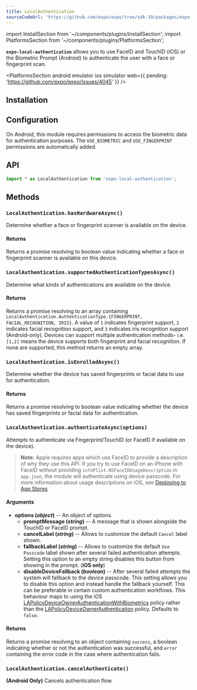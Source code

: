 ```yaml
---
title: LocalAuthentication
sourceCodeUrl: 'https://github.com/expo/expo/tree/sdk-39/packages/expo-local-authentication'
---
```


import InstallSection from '~/components/plugins/InstallSection';
import PlatformsSection from '~/components/plugins/PlatformsSection';

**`expo-local-authentication`** allows you to use FaceID and TouchID (iOS) or the Biometric Prompt (Android) to authenticate the user with a face or fingerprint scan.

<PlatformsSection android emulator ios simulator web={{ pending: 'https://github.com/expo/expo/issues/4045' }} />

## Installation

<InstallSection packageName="expo-local-authentication" />

## Configuration

On Android, this module requires permissions to access the biometric data for authentication purposes. The `USE_BIOMETRIC` and `USE_FINGERPRINT` permissions are automatically added.

## API

```js
import * as LocalAuthentication from 'expo-local-authentication';
```

## Methods

### `LocalAuthentication.hasHardwareAsync()`

Determine whether a face or fingerprint scanner is available on the device.

#### Returns

Returns a promise resolving to boolean value indicating whether a face or fingerprint scanner is available on this device.

### `LocalAuthentication.supportedAuthenticationTypesAsync()`

Determine what kinds of authentications are available on the device.

#### Returns

Returns a promise resolving to an array containing `LocalAuthentication.AuthenticationType.{FINGERPRINT, FACIAL_RECOGNITION, IRIS}`. A value of `1` indicates fingerprint support, `2` indicates facial recognition support, and `3` indicates iris recognition support (Android-only). Devices can support multiple authentication methods- i.e. `[1,2]` means the device supports both fingerprint and facial recognition. If none are supported, this method returns an empty array.

### `LocalAuthentication.isEnrolledAsync()`

Determine whether the device has saved fingerprints or facial data to use for authentication.

#### Returns

Returns a promise resolving to boolean value indicating whether the device has saved fingerprints or facial data for authentication.

### `LocalAuthentication.authenticateAsync(options)`

Attempts to authenticate via Fingerprint/TouchID (or FaceID if available on the device).

> **Note:** Apple requires apps which use FaceID to provide a description of why they use this API. If you try to use FaceID on an iPhone with FaceID without providing `infoPlist.NSFaceIDUsageDescription` in `app.json`, the module will authenticate using device passcode. For more information about usage descriptions on iOS, see [Deploying to App Stores](../../../distribution/app-stores.md#system-permissions-dialogs-on-ios).

#### Arguments

- **options (_object_)** -- An object of options.
  - **promptMessage (_string_)** -- A message that is shown alongside the TouchID or FaceID prompt.
  - **cancelLabel (_string_)** -- Allows to customize the default `Cancel` label shown.
  - **fallbackLabel (_string_)** -- Allows to customize the default `Use Passcode` label shown after several failed authentication attempts. Setting this option to an empty string disables this button from showing in the prompt. (**iOS only**)
  - **disableDeviceFallback (_boolean_)** -- After several failed attempts the system will fallback to the device passcode. This setting allows you to disable this option and instead handle the fallback yourself. This can be preferable in certain custom authentication workflows. This behaviour maps to using the iOS [LAPolicyDeviceOwnerAuthenticationWithBiometrics](https://developer.apple.com/documentation/localauthentication/lapolicy/lapolicydeviceownerauthenticationwithbiometrics?language=objc) policy rather than the [LAPolicyDeviceOwnerAuthentication](https://developer.apple.com/documentation/localauthentication/lapolicy/lapolicydeviceownerauthentication?language=objc) policy. Defaults to `false`.

#### Returns

Returns a promise resolving to an object containing `success`, a boolean indicating whether or not the authentication was successful, and `error` containing the error code in the case where authentication fails.

### `LocalAuthentication.cancelAuthenticate()`

**(Android Only)** Cancels authentication flow.

